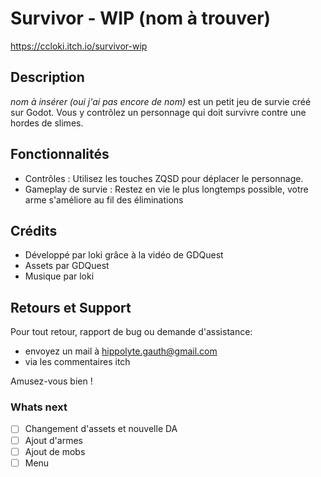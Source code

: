 # Survivor - WIP (nom à trouver)

https://ccloki.itch.io/survivor-wip

## Description
*nom à insérer (oui j'ai pas encore de nom)* est un petit jeu de survie créé sur Godot.  Vous y contrôlez un personnage qui doit survivre contre une hordes de slimes.

## Fonctionnalités
- Contrôles : Utilisez les touches ZQSD pour déplacer le personnage.
- Gameplay de survie : Restez en vie le plus longtemps possible, votre arme s'améliore au fil des éliminations

## Crédits
- Développé par loki grâce à la vidéo de GDQuest
- Assets par GDQuest
- Musique par loki

## Retours et Support
Pour tout retour, rapport de bug ou demande d'assistance:
- envoyez un mail à hippolyte.gauth@gmail.com
- via les commentaires itch

Amusez-vous bien !

### Whats next
- [ ] Changement d'assets et nouvelle DA
- [ ] Ajout d'armes
- [ ] Ajout de mobs
- [ ] Menu 
